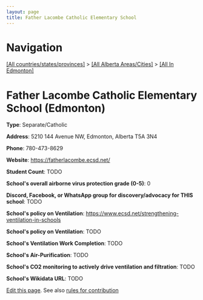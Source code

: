 ```yaml
---
layout: page
title: Father Lacombe Catholic Elementary School
---
```

# Navigation

[[All countries/states/provinces]](../../..) > [[All Alberta Areas/Cities]](../..) > [[All In Edmonton]](..)

# Father Lacombe Catholic Elementary School (Edmonton)

**Type**: Separate/Catholic

**Address**: 5210 144 Avenue NW, Edmonton, Alberta T5A 3N4

**Phone**: 780-473-8629

**Website**: <https://fatherlacombe.ecsd.net/>

**Student Count**: TODO

**School's overall airborne virus protection grade (0-5)**: 0

**Discord, Facebook, or WhatsApp group for discovery/advocacy for THIS school**: TODO

**School's policy on Ventilation**: <https://www.ecsd.net/strengthening-ventilation-in-schools>

**School's policy on Ventilation**: TODO

**School's Ventilation Work Completion**: TODO

**School's Air-Purification**: TODO

**School's CO2 monitoring to actively drive ventilation and filtration**: TODO

**School's Wikidata URL**: TODO


[Edit this page](https://github.com/ventilate-schools/AB/edit/main/./Edmonton/Father_Lacombe_Catholic_Elementary_School.md). See also [rules for contribution](../../../contribution-rules/)